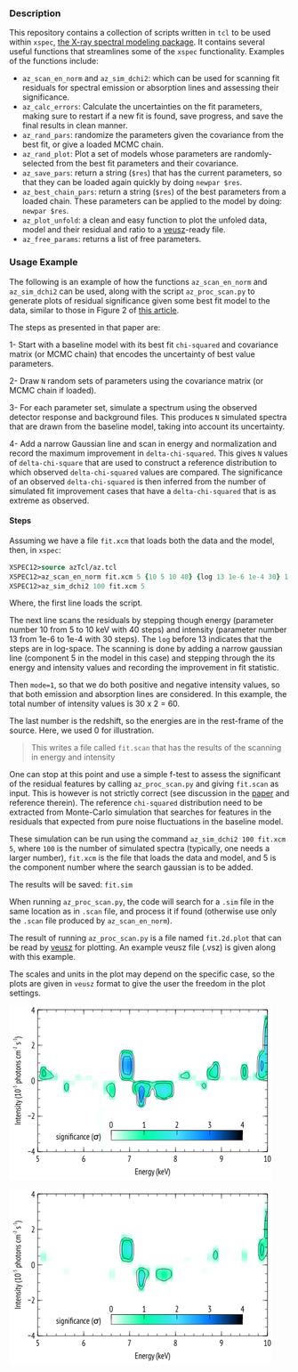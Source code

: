
### Description
This repository contains a collection of scripts written in `tcl` to be used within `xspec`, [the X-ray spectral modeling package](https://heasarc.gsfc.nasa.gov/xanadu/xspec/). It contains several useful functions that streamlines some of the `xspec` functionality. Examples of the functions include:

- `az_scan_en_norm` and `az_sim_dchi2`: which can be used for scanning fit residuals for spectral emission or absorption lines and assessing their significance. 
- `az_calc_errors`: Calculate the uncertainties on the fit parameters, making sure to restart if a new fit is found, save progress, and save the final results in clean manner.
- `az_rand_pars`: randomize the parameters given the covariance from the best fit, or give a loaded MCMC chain.
- `az_rand_plot`: Plot a set of models whose parameters are randomly-selected from the best fit parameters and their covariance.
- `az_save_pars`: return a string (`$res`) that has the current parameters, so that they can be loaded again quickly by doing `newpar $res`. 
- `az_best_chain_pars`: return a string (`$res`) of the best parameters from a loaded chain. These parameters can be applied to the model by doing: `newpar $res`.
- `az_plot_unfold`: a clean and easy function to plot the unfoled data, model and their residual and ratio to a [veusz](https://veusz.github.io/)-ready file.
- `az_free_params`: returns a list of free parameters.



### Usage Example
The following is an example of how the functions `az_scan_en_norm` and `az_sim_dchi2` can be used, along with the script `az_proc_scan.py` to generate plots of residual significance given some best fit model to the data, similar to those in Figure 2 of [this article](https://arxiv.org/abs/1501.01663). 

The steps as presented in that paper are:

1- Start with a baseline model with its best fit `chi-squared` and covariance matrix (or MCMC chain) that encodes the uncertainty of best value parameters.

2- Draw `N` random sets of parameters using the covariance matrix (or MCMC chain if loaded). 

3- For each parameter set, simulate a spectrum using the observed detector response and background files. This produces `N` simulated spectra that are drawn from the baseline model, taking into account its uncertainty.

4-  Add a narrow Gaussian line and scan in energy and normalization and record the maximum improvement in
`delta-chi-squared`. This gives `N` values of `delta-chi-square` that are used to construct a reference distribution to which observed `delta-chi-squared` values are compared. The significance of an observed
`delta-chi-squared` is then inferred from the number of simulated fit improvement cases that have a `delta-chi-squared` that is as extreme as observed.

#### Steps

Assuming we have a file `fit.xcm` that loads both the data and the model, then, in `xspec`:

```tcl
XSPEC12>source azTcl/az.tcl
XSPEC12>az_scan_en_norm fit.xcm 5 {10 5 10 40} {log 13 1e-6 1e-4 30} 1 0
XSPEC12>az_sim_dchi2 100 fit.xcm 5
```
Where, the first line loads the script.

The next line scans the residuals by stepping though energy (parameter number 10 from 5 to 10 keV with 40 steps) and intensity (parameter number 13 from 1e-6 to 1e-4 with 30 steps). The `log` before 13 indicates that the steps are in log-space. 
The scanning is done by adding a narrow gaussian line (component 5 in the model in this case) and stepping through the its energy and intensity values and recording the improvement in fit statistic.

Then `mode=1`, so that we do both positive and negative intensity values, so that both emission and absorption lines are considered. In this example, the total number of intensity values is 30 x 2 = 60.

The last number is the redshift, so the energies are in the rest-frame of the source. Here, we used 0 for illustration.

> This writes a file called `fit.scan` that has the results of the scanning in energy and intensity

One can stop at this point and use a simple f-test to assess the significant of the residual features by calling `az_proc_scan.py` and giving `fit.scan` as input. This is however is not strictly correct (see discussion in the [paper](https://arxiv.org/abs/1501.01663) and reference therein). The reference `chi-squared` distribution need to be extracted from Monte-Carlo simulation that searches for features in the residuals that expected from pure noise fluctuations in the baseline model.

These simulation can be run using the command `az_sim_dchi2 100 fit.xcm 5`, where `100` is the number of simulated spectra (typically, one needs a larger number), `fit.xcm` is the file that loads the data and model, and 5 is the component number where the search gaussian is to be added.

The results will be saved: `fit.sim`

When running `az_proc_scan.py`, the code will search for a `.sim` file in the same location as in `.scan` file, and process it if found (otherwise use only the `.scan` file produced by `az_scan_en_norm`).

The result of running `az_proc_scan.py` is a file named `fit.2d.plot` that can be read by [veusz](https://veusz.github.io/) for plotting. An example veusz file (.vsz) is given along with this example.

The scales and units in the plot may depend on the specific case, so the plots are given in `veusz` format to give the user the freedom in the plot settings.


![Significance from the scan only](example/scan_sigma.png)

![Significance from the scan and simulations](example/scan_sim.png)

